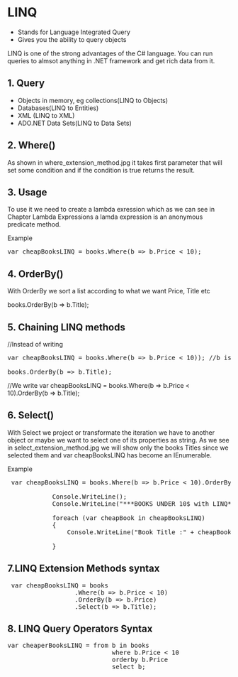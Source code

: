 # LINQ

- Stands for Language Integrated Query
- Gives you the ability to query objects

LINQ is one of the strong advantages of the C# language. You can run queries to almsot anything in .NET framework
and get rich data from it.

## 1. Query 

- Objects in memory, eg collections(LINQ to Objects)
- Databases(LINQ to Entities)
- XML (LINQ to XML)
- ADO.NET Data Sets(LINQ to Data Sets)

## 2. Where()

As shown in where_extension_method.jpg it takes first parameter that will set some condition and if the condition is true
returns the result.

## 3. Usage

To use it we need to create a lambda exression which as we can see in Chapter Lambda Expressions a lamda expression is 
an anonymous predicate method.

Example

<pre>var cheapBooksLINQ = books.Where(b => b.Price < 10); </pre>

## 4. OrderBy()

With OrderBy we sort a list according to what we want Price, Title etc

books.OrderBy(b => b.Title);

## 5. Chaining LINQ methods

//Instead of writing
<pre>var cheapBooksLINQ = books.Where(b => b.Price < 10)); //b is books with books price < 10

books.OrderBy(b => b.Title);</pre>
 
//We write
var cheapBooksLINQ = books.Where(b => b.Price < 10).OrderBy(b => b.Title);

## 6. Select()

With Select we project or transformate the iteration we have to another object or maybe we want to 
select one of its properties as string. As we see in select_extension_method.jpg we will show only the books Titles
since we selected them and var cheapBooksLINQ has become an IEnumerable<string>.

Example

<pre> var cheapBooksLINQ = books.Where(b => b.Price < 10).OrderBy(b => b.Price).Select(b => b.Title); 

            Console.WriteLine();
            Console.WriteLine("***BOOKS UNDER 10$ with LINQ***");

            foreach (var cheapBook in cheapBooksLINQ)
            {
                Console.WriteLine("Book Title :" + cheapBook);
                
            }</pre>
			
## 7.LINQ Extension Methods syntax

<pre> var cheapBooksLINQ = books
			      .Where(b => b.Price < 10)
			      .OrderBy(b => b.Price)
			      .Select(b => b.Title);</pre>
   
## 8. LINQ Query Operators Syntax

<pre>var cheaperBooksLINQ = from b in books
                            where b.Price < 10
                            orderby b.Price
                            select b;</pre>


